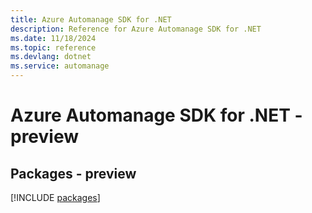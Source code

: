 ```yaml
---
title: Azure Automanage SDK for .NET
description: Reference for Azure Automanage SDK for .NET
ms.date: 11/18/2024
ms.topic: reference
ms.devlang: dotnet
ms.service: automanage
---
```

# Azure Automanage SDK for .NET - preview
## Packages - preview
[!INCLUDE [packages](automanage-index.md)]